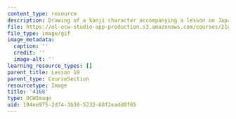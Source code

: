 ```yaml
---
content_type: resource
description: Drawing of a kanji character accompanying a lesson on Japanese.
file: https://ol-ocw-studio-app-production.s3.amazonaws.com/courses/21g-504-japanese-iv-spring-2009/194ee9752d743b30523268f2eadd0f65_4168.gif
file_type: image/gif
image_metadata:
  caption: ''
  credit: ''
  image-alt: ''
learning_resource_types: []
parent_title: Lesson 19
parent_type: CourseSection
resourcetype: Image
title: '4168'
type: OCWImage
uid: 194ee975-2d74-3b30-5232-68f2eadd0f65
---
```


